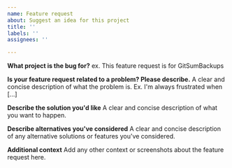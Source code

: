 ```yaml
---
name: Feature request
about: Suggest an idea for this project
title: ''
labels: ''
assignees: ''

---
```


**What project is the bug for?**
ex. This feature request is for GitSumBackups

**Is your feature request related to a problem? Please describe.**
A clear and concise description of what the problem is. Ex. I'm always frustrated when [...]

**Describe the solution you'd like**
A clear and concise description of what you want to happen.

**Describe alternatives you've considered**
A clear and concise description of any alternative solutions or features you've considered.

**Additional context**
Add any other context or screenshots about the feature request here.
